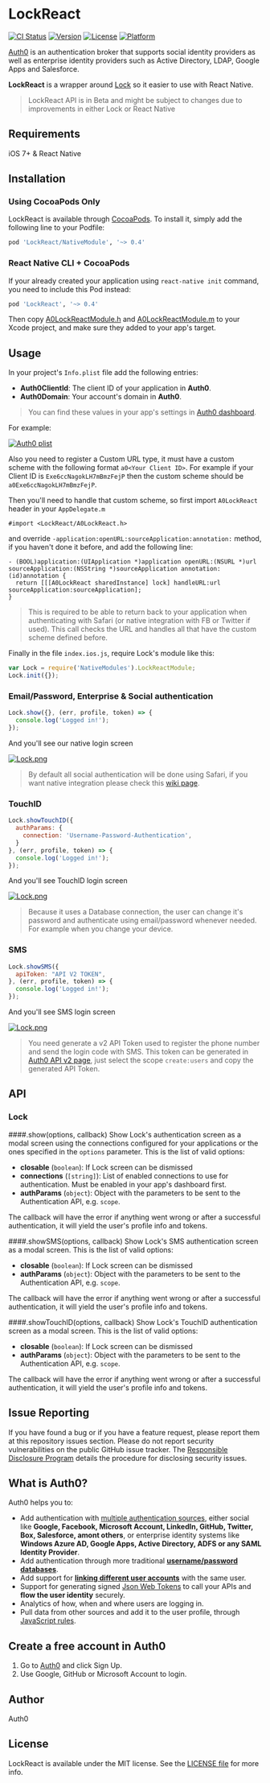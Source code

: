 # LockReact

[![CI Status](http://img.shields.io/travis/auth0/Lock.ReactNative.svg?style=flat)](https://travis-ci.org/auth0/Lock.ReactNative)
[![Version](https://img.shields.io/cocoapods/v/LockReact.svg?style=flat)](http://cocoapods.org/pods/LockReact)
[![License](https://img.shields.io/cocoapods/l/LockReact.svg?style=flat)](http://cocoapods.org/pods/LockReact)
[![Platform](https://img.shields.io/cocoapods/p/LockReact.svg?style=flat)](http://cocoapods.org/pods/LockReact)

[Auth0](https://auth0.com) is an authentication broker that supports social identity providers as well as enterprise identity providers such as Active Directory, LDAP, Google Apps and Salesforce.

**LockReact** is a wrapper around [Lock](https://github.com/auth0/Lock.iOS-OSX) so it easier to use with React Native.

> LockReact API is in Beta and might be subject to changes due to improvements in either Lock or React Native

## Requirements

iOS 7+ & React Native

## Installation

### Using CocoaPods Only
LockReact is available through [CocoaPods](http://cocoapods.org). To install
it, simply add the following line to your Podfile:

```ruby
pod 'LockReact/NativeModule', '~> 0.4'
```

### React Native CLI + CocoaPods

If your already created your application using `react-native init` command, you need to include this Pod instead:

```ruby
pod 'LockReact', '~> 0.4'
```

Then copy [A0LockReactModule.h](https://raw.githubusercontent.com/auth0/Lock.ReactNative/master/Pod/Classes/NativeModule/A0LockReactModule.h) and [A0LockReactModule.m](https://raw.githubusercontent.com/auth0/Lock.ReactNative/master/Pod/Classes/NativeModule/A0LockReactModule.m) to your Xcode project, and make sure they added to your app's target.

## Usage

In your project's `Info.plist` file add the following entries:

* __Auth0ClientId__: The client ID of your application in __Auth0__.
* __Auth0Domain__: Your account's domain in __Auth0__.

> You can find these values in your app's settings in [Auth0 dashboard](https://app.auth0.com/#/applications).

For example:

[![Auth0 plist](http://assets.auth0.com/mobile-sdk-lock/example-plist.png)](http://auth0.com)

Also you need to register a Custom URL type, it must have a custom scheme with the following format `a0<Your Client ID>`. For example if your Client ID is `Exe6ccNagokLH7mBmzFejP` then the custom scheme should be `a0Exe6ccNagokLH7mBmzFejP`.

Then you'll need to handle that custom scheme, so first import `A0LockReact` header in your `AppDelegate.m`

```objc
#import <LockReact/A0LockReact.h>
```

and override `-application:openURL:sourceApplication:annotation:` method, if you haven't done it before, and add the following line:

```objc
- (BOOL)application:(UIApplication *)application openURL:(NSURL *)url sourceApplication:(NSString *)sourceApplication annotation:(id)annotation {
  return [[[A0LockReact sharedInstance] lock] handleURL:url sourceApplication:sourceApplication];
}
```

> This is required to be able to return back to your application when authenticating with Safari (or native integration with FB or Twitter if used). This call checks the URL and handles all that have the custom scheme defined before.

Finally in the file `index.ios.js`, require Lock's module like this:

```js
var Lock = require('NativeModules').LockReactModule;
Lock.init({});
```

### Email/Password, Enterprise & Social authentication

```js
Lock.show({}, (err, profile, token) => {
  console.log('Logged in!');
});
```

And you'll see our native login screen

[![Lock.png](http://blog.auth0.com.s3.amazonaws.com/Lock-Widget-Screenshot.png)](https://auth0.com)

> By default all social authentication will be done using Safari, if you want native integration please check this [wiki page](https://github.com/auth0/Lock.iOS-OSX/wiki/Native-Social-Authentication).

### TouchID

```js
Lock.showTouchID({
  authParams: {
    connection: 'Username-Password-Authentication',  
  }
}, (err, profile, token) => {
  console.log('Logged in!');
});
```

And you'll see TouchID login screen

[![Lock.png](http://blog.auth0.com.s3.amazonaws.com/Lock-TouchID-Screenshot.png)](https://auth0.com)

> Because it uses a Database connection, the user can change it's password and authenticate using email/password whenever needed. For example when you change your device.

### SMS

```js
Lock.showSMS({
  apiToken: "API V2 TOKEN",
}, (err, profile, token) => {
  console.log('Logged in!');
});
```
And you'll see SMS login screen

[![Lock.png](http://blog.auth0.com.s3.amazonaws.com/Lock-SMS-Screenshot.png)](https://auth0.com)

> You need generate a v2 API Token used to register the  phone number and send the login code with SMS. This token can be generated in  [Auth0 API v2 page](https://docs.auth0.com/apiv2), just select the scope `create:users` and copy the generated API Token.

## API

### Lock

####.show(options, callback)
Show Lock's authentication screen as a modal screen using the connections configured for your applications or the ones specified in the `options` parameter. This is the list of valid options:

* **closable** (`boolean`): If Lock screen can be dismissed
* **connections** (`[string]`): List of enabled connections to use for authentication. Must be enabled in your app's dashboard first.
* **authParams** (`object`): Object with the parameters to be sent to the Authentication API, e.g. `scope`.

The callback will have the error if anything went wrong or after a successful authentication, it will yield the user's profile info and tokens.

####.showSMS(options, callback)
Show Lock's SMS authentication screen as a modal screen. This is the list of valid options:

* **closable** (`boolean`): If Lock screen can be dismissed
* **authParams** (`object`): Object with the parameters to be sent to the Authentication API, e.g. `scope`.

The callback will have the error if anything went wrong or after a successful authentication, it will yield the user's profile info and tokens.

####.showTouchID(options, callback)
Show Lock's TouchID authentication screen as a modal screen. This is the list of valid options:

* **closable** (`boolean`): If Lock screen can be dismissed
* **authParams** (`object`): Object with the parameters to be sent to the Authentication API, e.g. `scope`.

The callback will have the error if anything went wrong or after a successful authentication, it will yield the user's profile info and tokens.

## Issue Reporting

If you have found a bug or if you have a feature request, please report them at this repository issues section. Please do not report security vulnerabilities on the public GitHub issue tracker. The [Responsible Disclosure Program](https://auth0.com/whitehat) details the procedure for disclosing security issues.

## What is Auth0?

Auth0 helps you to:

* Add authentication with [multiple authentication sources](https://docs.auth0.com/identityproviders), either social like **Google, Facebook, Microsoft Account, LinkedIn, GitHub, Twitter, Box, Salesforce, amont others**, or enterprise identity systems like **Windows Azure AD, Google Apps, Active Directory, ADFS or any SAML Identity Provider**.
* Add authentication through more traditional **[username/password databases](https://docs.auth0.com/mysql-connection-tutorial)**.
* Add support for **[linking different user accounts](https://docs.auth0.com/link-accounts)** with the same user.
* Support for generating signed [Json Web Tokens](https://docs.auth0.com/jwt) to call your APIs and **flow the user identity** securely.
* Analytics of how, when and where users are logging in.
* Pull data from other sources and add it to the user profile, through [JavaScript rules](https://docs.auth0.com/rules).

## Create a free account in Auth0

1. Go to [Auth0](https://auth0.com) and click Sign Up.
2. Use Google, GitHub or Microsoft Account to login.

## Author

Auth0

## License

LockReact is available under the MIT license. See the [LICENSE file](LICENSE) for more info.
